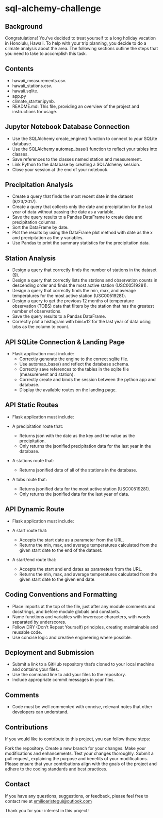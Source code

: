 # sql-alchemy-challenge

## Background
Congratulations! You've decided to treat yourself to a long holiday vacation in Honolulu, Hawaii. To help with your trip planning, you decide to do a climate analysis about the area. The following sections outline the steps that you need to take to accomplish this task.

## Contents
- hawaii_measurements.csv.
- hawaii_stations.csv.
- hawaii.sqlite.
- app.py
- climate_starter.ipynb.
- README.md: This file, providing an overview of the project and instructions for usage.

## Jupyter Notebook Database Connection
- Use the SQLAlchemy create_engine() function to connect to your SQLite database.
- Use the SQLAlchemy automap_base() function to reflect your tables into classes.
- Save references to the classes named station and measurement.
- Link Python to the database by creating a SQLAlchemy session.
- Close your session at the end of your notebook.

## Precipitation Analysis
- Create a query that finds the most recent date in the dataset (8/23/2017).
- Create a query that collects only the date and precipitation for the last year of data without passing the date as a variable.
- Save the query results to a Pandas DataFrame to create date and precipitation columns.
- Sort the DataFrame by date.
- Plot the results by using the DataFrame plot method with date as the x and precipitation as the y variables.
- Use Pandas to print the summary statistics for the precipitation data.

## Station Analysis
- Design a query that correctly finds the number of stations in the dataset (9).
- Design a query that correctly lists the stations and observation counts in descending order and finds the most active station (USC00519281).
- Design a query that correctly finds the min, max, and average temperatures for the most active station (USC00519281).
- Design a query to get the previous 12 months of temperature observation (TOBS) data that filters by the station that has the greatest number of observations.
- Save the query results to a Pandas DataFrame.
- Correctly plot a histogram with bins=12 for the last year of data using tobs as the column to count. 

## API SQLite Connection & Landing Page 
- Flask application must include:
  - Correctly generate the engine to the correct sqlite file.
  - Use automap_base() and reflect the database schema.
  - Correctly save references to the tables in the sqlite file (measurement and station).
  - Correctly create and binds the session between the python app and database.
  - Display the available routes on the landing page.

## API Static Routes 
- Flask application must include: 

- A precipitation route that:
  - Returns json with the date as the key and the value as the precipitation.
  - Only returns the jsonified precipitation data for the last year in the database.

- A stations route that:
  - Returns jsonified data of all of the stations in the database.
    
- A tobs route that:
  - Returns jsonified data for the most active station (USC00519281).
  - Only returns the jsonified data for the last year of data.

## API Dynamic Route
- Flask application must include:
  
- A start route that:
  - Accepts the start date as a parameter from the URL.
  - Returns the min, max, and average temperatures calculated from the given start date to the end of the dataset.

- A start/end route that:
  - Accepts the start and end dates as parameters from the URL.
  - Returns the min, max, and average temperatures calculated from the given start date to the given end date.

## Coding Conventions and Formatting 
- Place imports at the top of the file, just after any module comments and docstrings, and before module globals and constants.
- Name functions and variables with lowercase characters, with words separated by underscores. 
- Follow DRY (Don't Repeat Yourself) principles, creating maintainable and reusable code.
- Use concise logic and creative engineering where possible. 

## Deployment and Submission 
- Submit a link to a GitHub repository that’s cloned to your local machine and contains your files. 
- Use the command line to add your files to the repository. 
- Include appropriate commit messages in your files. 

## Comments 
- Code must be well commented with concise, relevant notes that other developers can understand. 

## Contributions
If you would like to contribute to this project, you can follow these steps:

Fork the repository.
Create a new branch for your changes.
Make your modifications and enhancements.
Test your changes thoroughly.
Submit a pull request, explaining the purpose and benefits of your modifications.
Please ensure that your contributions align with the goals of the project and adhere to the coding standards and best practices.

## Contact
If you have any questions, suggestions, or feedback, please feel free to contact me at emilioaristegui@outlook.com

Thank you for your interest in this project!

